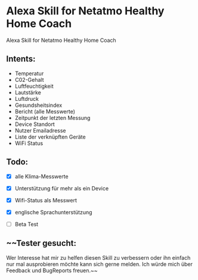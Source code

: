 # Alexa Skill for Netatmo Healthy Home Coach

Alexa Skill for Netatmo Healthy Home Coach

## Intents:
- Temperatur
- C02-Gehalt
- Luftfeuchtigkeit
- Lautstärke
- Luftdruck
- Gesundsheitsindex
- Bericht (alle Messwerte)
- Zeitpunkt der letzten Messung
- Device Standort
- Nutzer Emailadresse
- Liste der verknüpften Geräte
- WiFi Status


## Todo:
- [X] alle Klima-Messwerte
- [X] Unterstützung für mehr als ein Device
- [X] Wifi-Status als Messwert
- [X] englische Sprachunterstützung
- [ ] Beta Test


## ~~Tester gesucht:
Wer Interesse hat mir zu helfen diesen Skill zu verbessern oder ihn einfach nur mal ausprobieren möchte kann sich gerne melden.
Ich würde mich über Feedback und BugReports freuen.~~
